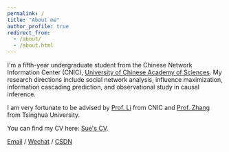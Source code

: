 ```yaml
---
permalink: /
title: "About me"
author_profile: true
redirect_from: 
  - /about/
  - /about.html
---
```


I'm a fifth-year undergraduate student from the Chinese Network Information Center (CNIC), [University of Chinese Academy of Sciences](https://www.ucas.ac.cn/). My research directions include social network analysis, influence maximization, information cascading prediction, and observational study in causal inference.

I am very fortunate to be advised by [Prof. Li](https://people.ucas.ac.cn/~leejun) from CNIC and [Prof. Zhang](https://scholar.google.com.hk/citations?hl=zh-CN&user=YVXrszoAAAAJ) from Tsinghua University.

You can find my CV here: [Sue's CV](../assets/CV_su.pdf).

[Email](suxinyan@cnic.cn) / [Wechat](../images/wechat.jpg) / [CSDN](https://blog.csdn.net/qq_38150575)




